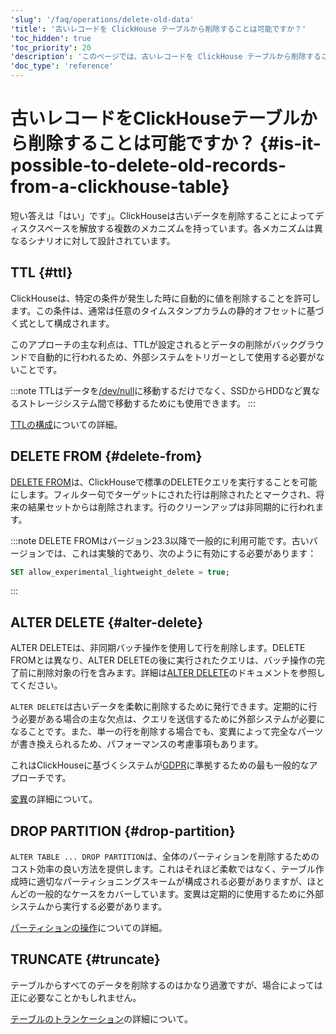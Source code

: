 ```yaml
---
'slug': '/faq/operations/delete-old-data'
'title': '古いレコードを ClickHouse テーブルから削除することは可能ですか？'
'toc_hidden': true
'toc_priority': 20
'description': 'このページでは、古いレコードを ClickHouse テーブルから削除することが可能かどうかの質問に回答します。'
'doc_type': 'reference'
---
```



# 古いレコードをClickHouseテーブルから削除することは可能ですか？ {#is-it-possible-to-delete-old-records-from-a-clickhouse-table}

短い答えは「はい」です」。ClickHouseは古いデータを削除することによってディスクスペースを解放する複数のメカニズムを持っています。各メカニズムは異なるシナリオに対して設計されています。

## TTL {#ttl}

ClickHouseは、特定の条件が発生した時に自動的に値を削除することを許可します。この条件は、通常は任意のタイムスタンプカラムの静的オフセットに基づく式として構成されます。

このアプローチの主な利点は、TTLが設定されるとデータの削除がバックグラウンドで自動的に行われるため、外部システムをトリガーとして使用する必要がないことです。

:::note
TTLはデータを[/dev/null](https://en.wikipedia.org/wiki/Null_device)に移動するだけでなく、SSDからHDDなど異なるストレージシステム間で移動するためにも使用できます。
:::

[TTLの構成](../../engines/table-engines/mergetree-family/mergetree.md#table_engine-mergetree-ttl)についての詳細。

## DELETE FROM {#delete-from}

[DELETE FROM](/sql-reference/statements/delete.md)は、ClickHouseで標準のDELETEクエリを実行することを可能にします。フィルター句でターゲットにされた行は削除されたとマークされ、将来の結果セットからは削除されます。行のクリーンアップは非同期的に行われます。

:::note
DELETE FROMはバージョン23.3以降で一般的に利用可能です。古いバージョンでは、これは実験的であり、次のように有効にする必要があります：
```sql
SET allow_experimental_lightweight_delete = true;
```
:::

## ALTER DELETE {#alter-delete}

ALTER DELETEは、非同期バッチ操作を使用して行を削除します。DELETE FROMとは異なり、ALTER DELETEの後に実行されたクエリは、バッチ操作の完了前に削除対象の行を含みます。詳細は[ALTER DELETE](/sql-reference/statements/alter/delete.md)のドキュメントを参照してください。

`ALTER DELETE`は古いデータを柔軟に削除するために発行できます。定期的に行う必要がある場合の主な欠点は、クエリを送信するために外部システムが必要になることです。また、単一の行を削除する場合でも、変異によって完全なパーツが書き換えられるため、パフォーマンスの考慮事項もあります。

これはClickHouseに基づくシステムが[GDPR](https://gdpr-info.eu)に準拠するための最も一般的なアプローチです。

[変異](https://sql-reference/statements/alter#mutations)の詳細について。

## DROP PARTITION {#drop-partition}

`ALTER TABLE ... DROP PARTITION`は、全体のパーティションを削除するためのコスト効率の良い方法を提供します。これはそれほど柔軟ではなく、テーブル作成時に適切なパーティショニングスキームが構成される必要がありますが、ほとんどの一般的なケースをカバーしています。変異は定期的に使用するために外部システムから実行する必要があります。

[パーティションの操作](https://sql-reference/statements/alter/partition)についての詳細。

## TRUNCATE {#truncate}

テーブルからすべてのデータを削除するのはかなり過激ですが、場合によっては正に必要なことかもしれません。

[テーブルのトランケーション](https://sql-reference/statements/truncate.md)の詳細について。
